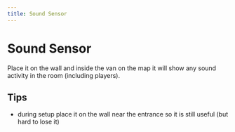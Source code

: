 ```yaml
---
title: Sound Sensor
---
```


# Sound Sensor

Place it on the wall and inside the van on the map it will show any sound activity in the room (including players).

## Tips

- during setup place it on the wall near the entrance so it is still useful (but hard to lose it)
